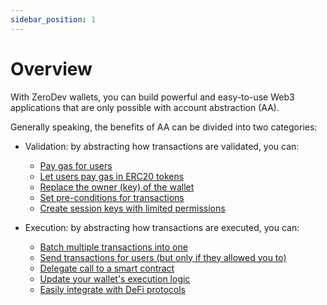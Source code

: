 ```yaml
---
sidebar_position: 1
---
```


# Overview

With ZeroDev wallets, you can build powerful and easy-to-use Web3 applications that are only possible with account abstraction (AA).

Generally speaking, the benefits of AA can be divided into two categories:

- Validation: by abstracting how transactions are validated, you can:
  - [Pay gas for users](/use-wallets/pay-gas-for-users)
  - [Let users pay gas in ERC20 tokens](/use-wallets/pay-gas-in-erc20)
  - [Replace the owner (key) of the wallet](/use-wallets/replace-wallet-owner)
  - [Set pre-conditions for transactions](/use-wallets/set-transaction-guards)
  - [Create session keys with limited permissions](/use-wallets/use-session-keys)

- Execution: by abstracting how transactions are executed, you can:
  - [Batch multiple transactions into one](/use-wallets/batch-transactions)
  - [Send transactions for users (but only if they allowed you to)](/use-wallets/send-transactions-for-users)
  - [Delegate call to a smart contract](/use-wallets/delegate-call)
  - [Update your wallet's execution logic](/use-wallets/update-wallets)
  - [Easily integrate with DeFi protocols](/use-wallets/integrate-defi)